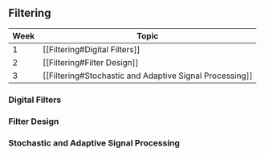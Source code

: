 ## Filtering

| Week | Topic                                     |
| ---- | ----------------------------------------- |
| 1    | [[Filtering#Digital Filters]]                          |
| 2    | [[Filtering#Filter Design]]                            |
| 3    | [[Filtering#Stochastic and Adaptive Signal Processing]] |

### Digital Filters 
### Filter Design 
### Stochastic and Adaptive Signal Processing
